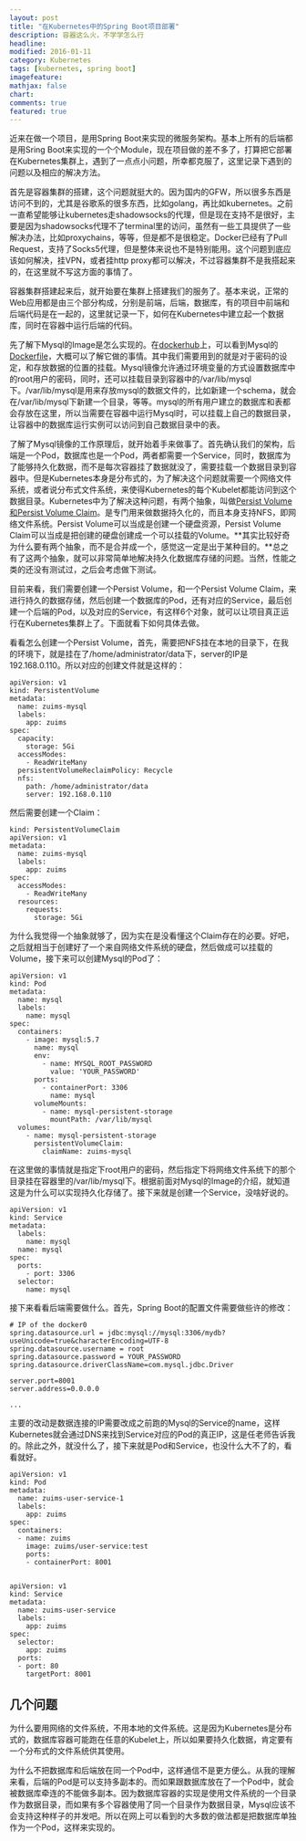 ```yaml
---
layout: post
title: "在Kubernetes中的Spring Boot项目部署"
description: 容器这么火，不学学怎么行
headline:
modified: 2016-01-11
category: Kubernetes
tags: [kubernetes, spring boot]
imagefeature:
mathjax: false
chart:
comments: true
featured: true
---
```


近来在做一个项目，是用Spring Boot来实现的微服务架构。基本上所有的后端都是用Sring Boot来实现的一个个Module，现在项目做的差不多了，打算把它部署在Kubernetes集群上，遇到了一点点小问题，所幸都克服了，这里记录下遇到的问题以及相应的解决方法。

首先是容器集群的搭建，这个问题就挺大的。因为国内的GFW，所以很多东西是访问不到的，尤其是谷歌系的很多东西，比如golang，再比如kubernetes。之前一直希望能够让kubernetes走shadowsocks的代理，但是现在支持不是很好，主要是因为shadowsocks代理不了terminal里的访问，虽然有一些工具提供了一些解决办法，比如proxychains，等等，但是都不是很稳定。Docker已经有了Pull Request，支持了Socks5代理，但是整体来说也不是特别能用。这个问题到底应该如何解决，挂VPN，或者挂http proxy都可以解决，不过容器集群不是我搭起来的，在这里就不写这方面的事情了。

容器集群搭建起来后，就开始要在集群上搭建我们的服务了。基本来说，正常的Web应用都是由三个部分构成，分别是前端，后端，数据库，有的项目中前端和后端代码是在一起的，这里就记录一下，如何在Kubernetes中建立起一个数据库，同时在容器中运行后端的代码。

先了解下Mysql的Image是怎么实现的。在[dockerhub](https://hub.docker.com/_/mysql/)上，可以看到Mysql的[Dockerfile](https://github.com/docker-library/mysql/blob/ee6ac037ab647e0de9dbeb4e064610a95cb6df4a/5.7/Dockerfile)，大概可以了解它做的事情。其中我们需要用到的就是对于密码的设定，和存放数据的位置的挂载。Mysql镜像允许通过环境变量的方式设置数据库中的root用户的密码，同时，还可以挂载目录到容器中的/var/lib/mysql下。/var/lib/mysql是用来存放mysql的数据文件的，比如新建一个schema，就会在/var/lib/mysql下新建一个目录，等等。mysql的所有用户建立的数据库和表都会存放在这里，所以当需要在容器中运行Mysql时，可以挂载上自己的数据目录，让容器中的数据库运行实例可以访问到自己数据目录中的表。

了解了Mysql镜像的工作原理后，就开始着手来做事了。首先确认我们的架构，后端是一个Pod，数据库也是一个Pod，两者都需要一个Service，同时，数据库为了能够持久化数据，而不是每次容器挂了数据就没了，需要挂载一个数据目录到容器中。但是Kubernetes本身是分布式的，为了解决这个问题就需要一个网络文件系统，或者说分布式文件系统，来使得Kubernetes的每个Kubelet都能访问到这个数据目录。Kubernetes中为了解决这种问题，有两个抽象，叫做[Persist Volume和Persist Volume Claim](http://kubernetes.io/v1.1/docs/user-guide/persistent-volumes.html)。是专门用来做数据持久化的，而且本身支持NFS，即网络文件系统。Persist Volume可以当成是创建一个硬盘资源，Persist Volume Claim可以当成是把创建的硬盘创建成一个可以挂载的Volume。**其实比较好奇为什么要有两个抽象，而不是合并成一个，感觉这一定是出于某种目的。**总之有了这两个抽象，就可以非常简单地解决持久化数据库存储的问题。当然，性能之类的还没有测试过，之后会考虑做下测试。

目前来看，我们需要创建一个Persist Volume，和一个Persist Volume Claim，来进行持久的数据存储，然后创建一个数据库的Pod，还有对应的Service，最后创建一个后端的Pod，以及对应的Service，有这样6个对象，就可以让项目真正运行在Kubernetes集群上了。下面就看下如何具体去做。

看看怎么创建一个Persist Volume，首先，需要把NFS挂在本地的目录下，在我的环境下，就是挂在了/home/administrator/data下，server的IP是192.168.0.110。所以对应的创建文件就是这样的：

	apiVersion: v1
	kind: PersistentVolume
	metadata:
	  name: zuims-mysql
	  labels:
	    app: zuims
	spec:
	  capacity:
	    storage: 5Gi
	  accessModes:
	    - ReadWriteMany
	  persistentVolumeReclaimPolicy: Recycle
	  nfs:
	    path: /home/administrator/data
	    server: 192.168.0.110

然后需要创建一个Claim：

	kind: PersistentVolumeClaim
	apiVersion: v1
	metadata:
	  name: zuims-mysql
	  labels:
	    app: zuims
	spec:
	  accessModes:
	    - ReadWriteMany
	  resources:
	    requests:
	      storage: 5Gi

为什么我觉得一个抽象就够了，因为实在是没看懂这个Claim存在的必要。好吧，之后就相当于创建好了一个来自网络文件系统的硬盘，然后做成可以挂载的Volume，接下来可以创建Mysql的Pod了：

	apiVersion: v1
	kind: Pod
	metadata:
	  name: mysql
	  labels:
	    name: mysql
	spec:
	  containers:
	    - image: mysql:5.7
	      name: mysql
	      env:
	        - name: MYSQL_ROOT_PASSWORD
	          value: 'YOUR_PASSWORD'
	      ports:
	        - containerPort: 3306
	          name: mysql
	      volumeMounts:
	        - name: mysql-persistent-storage
	          mountPath: /var/lib/mysql
	  volumes:
	    - name: mysql-persistent-storage
	      persistentVolumeClaim:
	        claimName: zuims-mysql

在这里做的事情就是指定下root用户的密码，然后指定下将网络文件系统下的那个目录挂在容器里的/var/lib/mysql下。根据前面对Mysql的Image的介绍，就知道这是为什么可以实现持久化存储了。接下来就是创建一个Service，没啥好说的。

	apiVersion: v1
	kind: Service
	metadata:
	  labels:
	    name: mysql
	  name: mysql
	spec:
	  ports:
	    - port: 3306
	  selector:
	    name: mysql

接下来看看后端需要做什么。首先，Spring Boot的配置文件需要做些许的修改：

	# IP of the docker0
	spring.datasource.url = jdbc:mysql://mysql:3306/mydb?useUnicode=true&characterEncoding=UTF-8
	spring.datasource.username = root
	spring.datasource.password = YOUR_PASSWORD
	spring.datasource.driverClassName=com.mysql.jdbc.Driver

	server.port=8001
	server.address=0.0.0.0

	...

主要的改动是数据连接的IP需要改成之前跑的Mysql的Service的name，这样Kubernetes就会通过DNS来找到Service对应的Pod的真正IP，这是任老师告诉我的。除此之外，就没什么了，接下来就是Pod和Service，也没什么大不了的，看看就好。

	apiVersion: v1
	kind: Pod
	metadata:
	  name: zuims-user-service-1
	  labels:
	    app: zuims
	spec:
	  containers:
	  - name: zuims
	    image: zuims/user-service:test
	    ports:
	    - containerPort: 8001


	apiVersion: v1
	kind: Service
	metadata:
	  name: zuims-user-service
	  labels:
	    app: zuims
	spec:
	  selector:
	    app: zuims
	  ports:
	  - port: 80
	    targetPort: 8001

## 几个问题

为什么要用网络的文件系统，不用本地的文件系统。这是因为Kubernetes是分布式的，数据库容器可能跑在任意的Kubelet上，所以如果要持久化数据，肯定要有一个分布式的文件系统供其使用。

为什么不把数据库和后端放在同一个Pod中，这样通信不是更方便么。从我的理解来看，后端的Pod是可以支持多副本的。而如果跟数据库放在了一个Pod中，就会被数据库牵连的不能做多副本。因为数据库容器的实现是使用文件系统的一个目录作为数据目录，而如果有多个容器使用了同一个目录作为数据目录，Mysql应该不会支持这种样子的并发吧。所以在网上可以看到的大多数的做法都是把数据库单独作为一个Pod，这样来实现的。